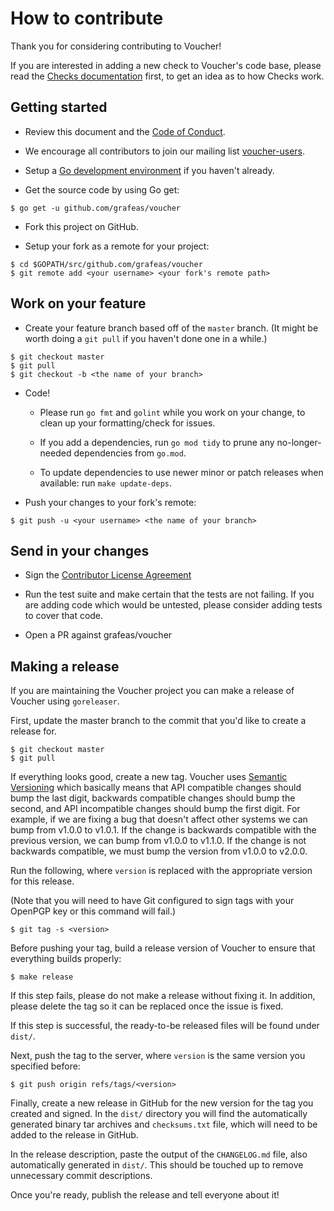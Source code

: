 # How to contribute

Thank you for considering contributing to Voucher!

If you are interested in adding a new check to Voucher's code base, please read
the [Checks documentation](/checks/README.md) first, to get an idea as to how
Checks work.

## Getting started

- Review this document and the [Code of Conduct](CODE_OF_CONDUCT.md).

- We encourage all contributors to join our mailing list
[voucher-users](https://groups.google.com/g/voucher-users).

- Setup a [Go development environment](https://golang.org/doc/install#install)
if you haven't already.

- Get the source code by using Go get:

```
$ go get -u github.com/grafeas/voucher
```

- Fork this project on GitHub.

- Setup your fork as a remote for your project:

```
$ cd $GOPATH/src/github.com/grafeas/voucher
$ git remote add <your username> <your fork's remote path>
```

## Work on your feature

- Create your feature branch based off of the `master` branch. (It might be
worth doing a `git pull` if you haven't done one in a while.)

```
$ git checkout master
$ git pull
$ git checkout -b <the name of your branch>
```

- Code!

    - Please run `go fmt` and `golint` while you work on your change, to clean
up your formatting/check for issues.

    - If you add a dependencies, run `go mod tidy` to prune any no-longer-needed
    dependencies from `go.mod`.

    - To update dependencies to use newer minor or patch releases when available:
    run `make update-deps`.

- Push your changes to your fork's remote:

```
$ git push -u <your username> <the name of your branch>
```

## Send in your changes

- Sign the [Contributor License Agreement](https://cla.developers.google.com/)

- Run the test suite and make certain that the tests are not failing. If you
are adding code which would be untested, please consider adding tests to cover
that code.

- Open a PR against grafeas/voucher

## Making a release

If you are maintaining the Voucher project you can make a release of Voucher
using `goreleaser`.

First, update the master branch to the commit that you'd like to create a
release for.

```shell
$ git checkout master
$ git pull
```

If everything looks good, create a new tag. Voucher uses
[Semantic Versioning](https://semver.org) which basically means that API
compatible changes should bump the last digit, backwards compatible changes
should bump the second, and API incompatible changes should bump the first
digit. For example, if we are fixing a bug that doesn't affect other systems
we can bump from v1.0.0 to v1.0.1. If the change is backwards compatible with
the previous version, we can bump from v1.0.0 to v1.1.0. If the change is
not backwards compatible, we must bump the version from v1.0.0 to v2.0.0.

Run the following, where `version` is replaced with the appropriate version for
this release.

(Note that you will need to have Git configured to sign tags with 
your OpenPGP key or this command will fail.)

```shell
$ git tag -s <version>
```

Before pushing your tag, build a release version of Voucher to ensure that
everything builds properly:

```shell
$ make release
```

If this step fails, please do not make a release without fixing it. In
addition, please delete the tag so it can be replaced once the issue is
fixed.

If this step is successful, the ready-to-be released files will be found
under `dist/`.

Next, push the tag to the server, where `version` is the same version you
specified before:

```shell
$ git push origin refs/tags/<version>
```

Finally, create a new release in GitHub for the new version for the tag you
created and signed. In the `dist/` directory you will find the automatically
generated binary tar archives and `checksums.txt` file, which will need to
be added to the release in GitHub.

In the release description, paste the output of the `CHANGELOG.md` file,
also automatically generated in `dist/`. This should be touched up to
remove unnecessary commit descriptions.

Once you're ready, publish the release and tell everyone about it!
